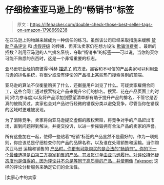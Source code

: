 # 仔细检查亚马逊上的“畅销书”标签

> 原文：<https://lifehacker.com/double-check-those-best-seller-tags-on-amazon-1798669238>

在亚马逊上购物越来越成为一种信任的练习。虽然该公司已经采取措施来缓解 [赞助产品评论](http://lifehacker.com/amazon-ditches-its-controversial-incentivized-review-pr-1787388230) 和 [虚假评级](http://lifehacker.com/fakespot-analyzes-amazon-reviews-to-spot-fakes-1776485508) 的传播，但非法卖家仍在想方设法 [欺骗消费者](http://lifehacker.com/how-to-avoid-scams-while-shopping-on-amazon-1797976698) 。最新的招数？利用亚马逊的人气排名系统，夺取“畅销书”的标签——可以说，当你购买你可能不熟悉的东西时，这是一个非常重要的标志。



亚马逊职业经销商彼得·科赫 [描述了](https://selleratheart.com/amazon-seller-tricks/) 的方法，黑客和不可信的产品卖家可以利用亚马逊的排名系统，将很少或没有评论的产品推上某些热门搜索类别的顶端。

亚马逊的算法不仅衡量购买了什么，还衡量用户浏览了什么。可疑卖家雇佣合同工，这些合同工通过搜索特定产品来提升它们的排名。搜索、花在产品页面上的时间(称为参与度)以及将产品添加到愿望清单都有助于提升产品的排名，不管它是否真的被购买过。卖家也会对产品进行轻微的错误分类以避免竞争，尽管当你在错误的区域时更难被发现。

为了消除竞争，卖家将向亚马逊提交虚假的版权索赔，将竞争对手的产品赶出市场，直到问题得到解决，并提交投诉，以进一步摧毁拥有合法产品的卖家的声誉。

所有这些加在一起，使得一些贴着“畅销”标签的产品显然不是最好的。作为一项规则，你应该总是仔细检查你的产品的品牌名称，以及谁在处理销售和运输。当你购买亚马逊 运输和销售的 [产品时，你更有可能购买的是合法的“畅销书”。你的下一个最佳选择是由第三方卖家销售的产品，其发货订单由亚马逊履行。对评论持怀疑态度也是值得的，因为评论并不总是等同于高质量的产品，并使用像](http://lifehacker.com/how-to-avoid-scams-while-shopping-on-amazon-1797976698) [Fakespot](http://lifehacker.com/fakespot-analyzes-amazon-reviews-to-spot-fakes-1776485508) 这样的评论分析服务来确定它们的合法性。

|卖家心中的卖家